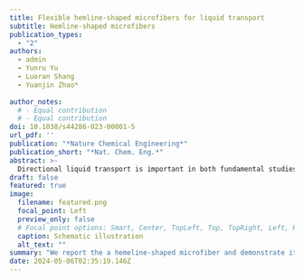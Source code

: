```yaml
---
title: Flexible hemline-shaped microfibers for liquid transport
subtitle: Hemline-shaped microfibers
publication_types:
  - "2"
authors:
  - admin
  - Yunru Yu
  - Luoran Shang
  - Yuanjin Zhao*
 
author_notes:
  # - Equal contribution
  # - Equal contribution
doi: 10.1038/s44286-023-00001-5
url_pdf: ''
publication: "*Nature Chemical Engineering*"
publication_short: "*Nat. Chem. Eng.*"
abstract: >-
  Directional liquid transport is important in both fundamental studies and industrial applications. Most existing strategies rely on the use of predesigned surfaces with sophisticated microstructures that limit the versatility and universality of the liquid transport. Here we present a platform for liquid transport based on flexible microfluidic-derived fibers with hemline-shaped cross-sections. These microfibers have periodic parallel microcavities along the axial direction, with sharp edges and wedge corners that enable unilateral pinning and capillary rise of liquids. This structure enables directional liquid transport along hydrophilic substrates with the use of a single fiber. Alternatively, a pair of fibers enables directional liquid transport along hydrophobic substrates or even without any additional substrate; the directional transport behavior applies to a wide range of liquids. We demonstrate the use of these fibers in open microfluidics, water extraction and liquid transport along arbitrary threedimensional paths. Our platform provides a facile and universal solution for directional liquid transport in a range of different scenarios.
draft: false
featured: true
image:
  filename: featured.png
  focal_point: Left
  preview_only: false
  # Focal point options: Smart, Center, TopLeft, Top, TopRight, Left, Right, BottomLeft, Bottom, BottomRight
  caption: Schematic illustration
  alt_text: ""
summary: "We report the a hemeline-shaped microfiber and demonstrate its liquid manipulation abilities. "
date: 2024-05-06T02:35:19.146Z
---
```

